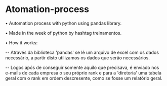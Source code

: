 # Atomation-process
• Automation process with python using pandas library.

• Made in the week of python by hashtag treinamentos.

• How it works:

-- Através da biblioteca 'pandas' se lê um arquivo de excel com os dados necessário, a partir disto utilizamos os dados que serão necessários.

-- Logos após de conseguir somente aquilo que precisava, é enviado nos e-mails de cada empresa o seu próprio rank e para a 'diretoria' uma tabela geral com o rank em ordem descresente, como se fosse um relatório geral.
 
